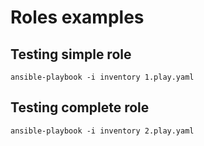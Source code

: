 # Roles examples

## Testing simple role
```
ansible-playbook -i inventory 1.play.yaml
```

## Testing complete role
```
ansible-playbook -i inventory 2.play.yaml
```

